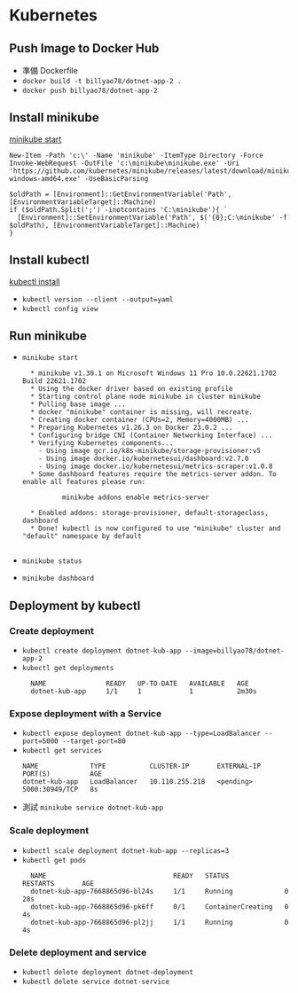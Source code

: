 
# Kubernetes

## Push Image to Docker Hub
- 準備 Dockerfile
- `docker build -t billyao78/dotnet-app-2 .`
- `docker push billyao78/dotnet-app-2`

## Install minikube
[minikube start](https://minikube.sigs.k8s.io/docs/start/)

```shell
New-Item -Path 'c:\' -Name 'minikube' -ItemType Directory -Force
Invoke-WebRequest -OutFile 'c:\minikube\minikube.exe' -Uri 'https://github.com/kubernetes/minikube/releases/latest/download/minikube-windows-amd64.exe' -UseBasicParsing
```

```shell
$oldPath = [Environment]::GetEnvironmentVariable('Path', [EnvironmentVariableTarget]::Machine)
if ($oldPath.Split(';') -inotcontains 'C:\minikube'){ `
  [Environment]::SetEnvironmentVariable('Path', $('{0};C:\minikube' -f $oldPath), [EnvironmentVariableTarget]::Machine) `
}
```

## Install kubectl
[kubectl install](https://kubernetes.io/docs/tasks/tools/install-kubectl-windows/)

- `kubectl version --client --output=yaml`
- `kubectl config view`

## Run minikube
- `minikube start`
  ```shell
    * minikube v1.30.1 on Microsoft Windows 11 Pro 10.0.22621.1702 Build 22621.1702
    * Using the docker driver based on existing profile
    * Starting control plane node minikube in cluster minikube
    * Pulling base image ...
    * docker "minikube" container is missing, will recreate.
    * Creating docker container (CPUs=2, Memory=4000MB) ...
    * Preparing Kubernetes v1.26.3 on Docker 23.0.2 ...
    * Configuring bridge CNI (Container Networking Interface) ...
    * Verifying Kubernetes components...
      - Using image gcr.io/k8s-minikube/storage-provisioner:v5
      - Using image docker.io/kubernetesui/dashboard:v2.7.0
      - Using image docker.io/kubernetesui/metrics-scraper:v1.0.8
    * Some dashboard features require the metrics-server addon. To enable all features please run:
    
            minikube addons enable metrics-server
    
    * Enabled addons: storage-provisioner, default-storageclass, dashboard
    * Done! kubectl is now configured to use "minikube" cluster and "default" namespace by default
    
  ```

- `minikube status`
- `minikube dashboard`

## Deployment by kubectl
### Create deployment
- `kubectl create deployment dotnet-kub-app --image=billyao78/dotnet-app-2`
- `kubectl get deployments`
  ```text
    NAME               READY   UP-TO-DATE   AVAILABLE   AGE
    dotnet-kub-app     1/1     1            1           2m30s
    ```

### Expose deployment with a Service
- `kubectl expose deployment dotnet-kub-app --type=LoadBalancer --port=5000 --target-port=80`
- `kubectl get services`
    ```text
    NAME             TYPE           CLUSTER-IP       EXTERNAL-IP   PORT(S)          AGE
    dotnet-kub-app   LoadBalancer   10.110.255.218   <pending>     5000:30949/TCP   8s
    ```
- 測試 `minikube service dotnet-kub-app`

### Scale deployment
- `kubectl scale deployment dotnet-kub-app --replicas=3`
- `kubectl get pods`
  ```text
    NAME                                READY   STATUS              RESTARTS       AGE
    dotnet-kub-app-7668865d96-bl24s     1/1     Running             0              28s
    dotnet-kub-app-7668865d96-pk6ff     0/1     ContainerCreating   0              4s
    dotnet-kub-app-7668865d96-pl2jj     1/1     Running             0              4s
    ```
### Delete deployment and service
- `kubectl delete deployment dotnet-deployment`
- `kubectl delete service dotnet-service`